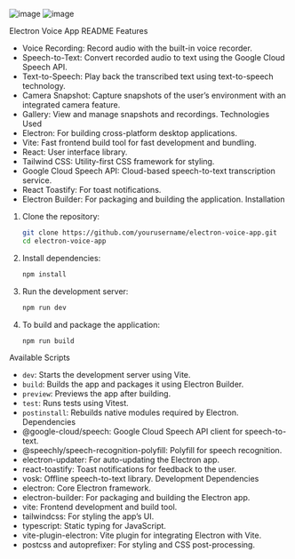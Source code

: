 ![image](https://github.com/user-attachments/assets/f21e30a1-66b9-40d8-ae32-fbf34e36a335)
![image](https://github.com/user-attachments/assets/5160ba2c-5c37-4c58-b966-13cbb84cfabd)

Electron Voice App README
Features
 - Voice Recording: Record audio with the built-in voice recorder.
 - Speech-to-Text: Convert recorded audio to text using the Google Cloud Speech API.
 - Text-to-Speech: Play back the transcribed text using text-to-speech technology.
 - Camera Snapshot: Capture snapshots of the user’s environment with an integrated camera feature.
 - Gallery: View and manage snapshots and recordings.
Technologies Used
 - Electron: For building cross-platform desktop applications.
 - Vite: Fast frontend build tool for fast development and bundling.
 - React: User interface library.
 - Tailwind CSS: Utility-first CSS framework for styling.
 - Google Cloud Speech API: Cloud-based speech-to-text transcription service.
 - React Toastify: For toast notifications.
 - Electron Builder: For packaging and building the application.
Installation
1. Clone the repository:
   ```bash
   git clone https://github.com/yourusername/electron-voice-app.git
   cd electron-voice-app
   ```

2. Install dependencies:
   ```bash
   npm install
   ```

3. Run the development server:
   ```bash
   npm run dev
   ```

4. To build and package the application:
   ```bash
   npm run build
   ```
Available Scripts
 - `dev`: Starts the development server using Vite.
 - `build`: Builds the app and packages it using Electron Builder.
 - `preview`: Previews the app after building.
 - `test`: Runs tests using Vitest.
 - `postinstall`: Rebuilds native modules required by Electron.
Dependencies
 - @google-cloud/speech: Google Cloud Speech API client for speech-to-text.
 - @speechly/speech-recognition-polyfill: Polyfill for speech recognition.
 - electron-updater: For auto-updating the Electron app.
 - react-toastify: Toast notifications for feedback to the user.
 - vosk: Offline speech-to-text library.
Development Dependencies
 - electron: Core Electron framework.
 - electron-builder: For packaging and building the Electron app.
 - vite: Frontend development and build tool.
 - tailwindcss: For styling the app’s UI.
 - typescript: Static typing for JavaScript.
 - vite-plugin-electron: Vite plugin for integrating Electron with Vite.
 - postcss and autoprefixer: For styling and CSS post-processing.
